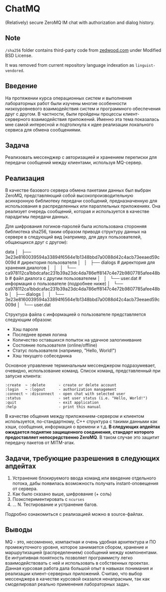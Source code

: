 # ChatMQ
(Relatively) secure ZeroMQ IM chat with authorization and dialog history.

## Note
`/sha256` folder contains third-party code from [zedwood.com](http://www.zedwood.com/article/cpp-sha256-function) under Modified BSD License.

It was removed from current repository language indexation as `linguist-vendored`.

## Введение

На протяжении курса операционных систем и выполнения лабораторных работ были изучены многие особенности низкоуровневого взаимодействия систем и программного обеспечения друг с другом. В частности, были пройдены процессы клиент-серверного взаимодействия приложений. Именно эта тема показалась мне самой интересной и подтолкнула к идее реализации локального сервиса для обмена сообщениями.

## Задача

Реализовать мессенджер с авторизацией и хранением переписки для передачи сообщений между клиентами, используя MQ-сервер.

## Реализация

В качестве базового сервера обмена пакетами данных был выбран ZeroMQ, представляющий собой высокопроизводительную асинхронную библиотеку передачи сообщений, предназначенную для использования в распределенных или параллельных приложениях. Она реализует очередь сообщений, которая и используется в качестве парадигмы передачи данных.

Для шифрования логинов-паролей была использована сторонняя библиотека sha256, таким образом приводя структуру данных на сервере в следующий вид (например, для двух пользователей, общающихся друг с другом):

data
│   ├── 3e23e8160039594a33894f6564e1b1348bbd7a0088d42c4acb73eeaed59c009d          # директория пользователя
│   │   ├── dialogs                                                               # директория для хранения диалогов
│   │   │   └── ca978112ca1bbdcafac231b39a23dc4da786eff8147c4e72b9807785afee48bb  # файл диалога с другим пользователем
│   │   └── user.dat                                                              # информация о пользователе (подробнее ниже)
│   └── ca978112ca1bbdcafac231b39a23dc4da786eff8147c4e72b9807785afee48bb
│       ├── dialogs
│       │   └── 3e23e8160039594a33894f6564e1b1348bbd7a0088d42c4acb73eeaed59c009d
│       └── user.dat

Структура файла с информацией о пользователе представляется следующим образом:
* Хэш пароля
* Последнее время логина
* Количество оставшихся попыток на удачное залогинивание
* Состояние пользователя (online/offline)
* Статус пользователя (например, "Hello, World!")
* Хэш текущего собеседника

Основное управление терминальным мессенджером подразумевает, очевидно, использование команд.
Список команд, представленный при запуске клиента:
```
:create  ~ :delete      - create or delete account
:login   ~ :logout      - authorization management
:connect ~ :disconnect  - open chat with selected user
:status                 - set user status (i.e. "Hello, World!")
:quit                   - exit application
:help                   - print this manual
```

В качестве общения между приложением-сервером и клиентом используется, по-стандартному, С++ структура с такими данными как хэши, сообщения, информация о времени и т.д. **В следующих апдейтах ожидается поднятие защищенного соединения, стандарт которого предоставляет непосредственно ZeroMQ**. В таком случае это защитит передачу пакетов от MITM-атак.

## Задачи, требующие разрешения в следующих апдейтах

1. Устранение блокируемого ввода команд или введение отдельного потока, дабы появилась возможность получать instant-оповещения от сервера.
2. Как было сказано выше, шифрование (+ соль)
3. Поэкспериментировать с `ncurses`
4. ...
N. Тестирование и устранение багов.

Подробно ознакомиться с реализацией можно в source-файлах.

## Выводы

MQ - это, несомненно, компактная и очень удобная архитектура и ПО промежуточного уровня, которое занимается сбором, хранение и маршрутизацией (распределением) сообщений между компонентами. Ее интуитивная понятность позволяет программисту легко взаимодействовать с ней и использовать в собственных проектах.
Данная курсовая работа дала большой опыт в навыках понимания и реализации клиент-серверных приложений. Считаю, что выбор мессенджера в качестве курсовой оказался ненапрасным, так как смоделировал реально применения лабораторных задач.

